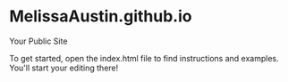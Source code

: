 MelissaAustin.github.io
=====================

Your Public Site

To get started, open the index.html file to find instructions and examples. You'll start your editing there!
